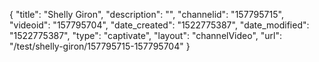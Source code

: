 {
    "title": "Shelly Giron",
    "description": "",
    "channelid": "157795715",
    "videoid": "157795704",
    "date_created": "1522775387",
    "date_modified": "1522775387",
    "type": "captivate",
    "layout": "channelVideo",
    "url": "\/test\/shelly-giron\/157795715-157795704"
}